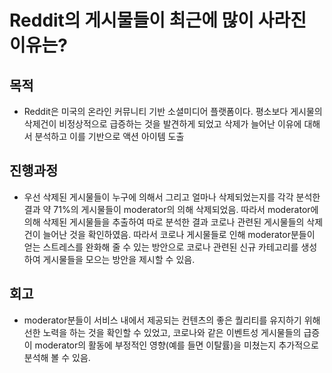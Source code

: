 # Reddit의 게시물들이 최근에 많이 사라진 이유는?

## 목적

- Reddit은 미국의 온라인 커뮤니티 기반 소셜미디어 플랫폼이다. 평소보다 게시물의 삭제건이 비정상적으로 급증하는 것을 발견하게 되었고 삭제가 늘어난 이유에 대해서 분석하고 이를 기반으로 액션 아이템 도출

## 진행과정

- 우선 삭제된 게시물들이 누구에 의해서 그리고 얼마나 삭제되었는지를 각각 분석한 결과 약 71%의 게시물들이 moderator의 의해 삭제되었음. 따라서 moderator에 의해 삭제된 게시물들을 추출하여 따로 분석한 결과 코로나 관련된 게시물들의 삭제건이 늘어난 것을 확인하였음. 따라서 코로나 게시물들로 인해 moderator분들이 얻는 스트레스를 완화해 줄 수 있는 방안으로 코로나 관련된 신규 카테고리를 생성하여 게시물들을 모으는 방안을 제시할 수 있음.

## 회고

- moderator분들이 서비스 내에서 제공되는 컨텐츠의 좋은 퀄리티를 유지하기 위해 선한 노력을 하는 것을 확인할 수 있었고, 코로나와 같은 이벤트성 게시물들의 급증이 moderator의 활동에 부정적인 영향(예를 들면 이탈률)을 미쳤는지 추가적으로 분석해 볼 수 있음.
